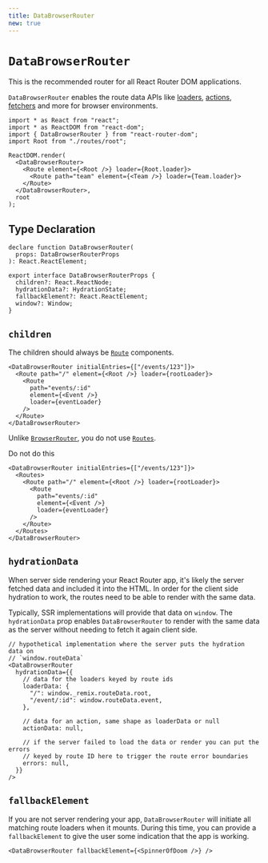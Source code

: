 ```yaml
---
title: DataBrowserRouter
new: true
---
```


# `DataBrowserRouter`

This is the recommended router for all React Router DOM applications.

`DataBrowserRouter` enables the route data APIs like [loaders][loader], [actions][action], [fetchers][fetcher] and more for browser environments.

```tsx lines=[3,7,11]
import * as React from "react";
import * as ReactDOM from "react-dom";
import { DataBrowserRouter } from "react-router-dom";
import Root from "./routes/root";

ReactDOM.render(
  <DataBrowserRouter>
    <Route element={<Root />} loader={Root.loader}>
      <Route path="team" element={<Team />} loader={Team.loader}>
    </Route>
  </DataBrowserRouter>,
  root
);
```

## Type Declaration

```tsx
declare function DataBrowserRouter(
  props: DataBrowserRouterProps
): React.ReactElement;

export interface DataBrowserRouterProps {
  children?: React.ReactNode;
  hydrationData?: HydrationState;
  fallbackElement?: React.ReactElement;
  window?: Window;
}
```

## `children`

The children should always be [`Route`][route] components.

```tsx lines=[2-8]
<DataBrowserRouter initialEntries={["/events/123"]}>
  <Route path="/" element={<Root />} loader={rootLoader}>
    <Route
      path="events/:id"
      element={<Event />}
      loader={eventLoader}
    />
  </Route>
</DataBrowserRouter>
```

Unlike [`BrowserRouter`][browser-router], you do not use [`Routes`][routes].

<docs-error>Do not do this</docs-error>

```tsx bad lines=[2,10]
<DataBrowserRouter initialEntries={["/events/123"]}>
  <Routes>
    <Route path="/" element={<Root />} loader={rootLoader}>
      <Route
        path="events/:id"
        element={<Event />}
        loader={eventLoader}
      />
    </Route>
  </Routes>
</DataBrowserRouter>
```

## `hydrationData`

When server side rendering your React Router app, it's likely the server fetched data and included it into the HTML. In order for the client side hydration to work, the routes need to be able to render with the same data.

Typically, SSR implementations will provide that data on `window`. The `hydrationData` prop enables `DataBrowserRouter` to render with the same data as the server without needing to fetch it again client side.

```tsx
// hypothetical implementation where the server puts the hydration data on
// `window.routeData`
<DataBrowserRouter
  hydrationData={{
    // data for the loaders keyed by route ids
    loaderData: {
      "/": window._remix.routeData.root,
      "/event/:id": window.routeData.event,
    },

    // data for an action, same shape as loaderData or null
    actionData: null,

    // if the server failed to load the data or render you can put the errors
    // keyed by route ID here to trigger the route error boundaries
    errors: null,
  }}
/>
```

## `fallbackElement`

If you are not server rendering your app, `DataBrowserRouter` will initiate all matching route loaders when it mounts. During this time, you can provide a `fallbackElement` to give the user some indication that the app is working.

```tsx
<DataBrowserRouter fallbackElement={<SpinnerOfDoom />} />
```

[loader]: ../route/loader
[action]: ../route/action
[fetcher]: ../hooks/use-fetcher
[browser-router]: ./browser-router
[form]: ../components/form
[route]: ../components/route
[routes]: ../components/routes
